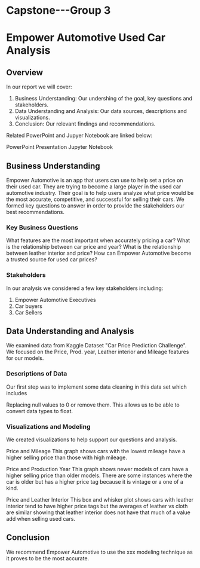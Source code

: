 # Capstone---Group 3

# Empower Automotive Used Car Analysis

## Overview
In our report we will cover:

1. Business Understanding: Our undershing of the goal, key questions and stakeholders.
2. Data Understanding and Analysis: Our data sources, descriptions and visualizations.
3. Conclusion: Our relevant findings and recommendations. 

Related PowerPoint and Jupyer Notebook are linked below:

PowerPoint Presentation
Jupyter Notebook

## Business Understanding
Empower Automotive is an app that users can use to help set a price on their used car. They are trying to become a large player in the used car automotive industry. Their goal is to help users analyze what price would be the most accurate, competitive, and successful for selling their cars. We formed key questions to answer in order to provide the stakeholders our best recommendations.

### Key Business Questions
What features are the most important when accurately pricing a car?
What is the relationship between car price and year?
What is the relationship between leather interior and price?
How can Empower Automotive become a trusted source for used car prices?

### Stakeholders
In our analysis we considered a few key stakeholders including:

1. Empower Automotive Executives
2. Car buyers
3. Car Sellers

## Data Understanding and Analysis
We examined data from Kaggle Dataset "Car Price Prediction Challenge". We focused on the Price, Prod. year, Leather interior and Mileage features for our models.

### Descriptions of Data
Our first step was to implement some data cleaning in this data set which includes

Replacing null values to 0 or remove them. This allows us to be able to convert data types to float.

### Visualizations and Modeling
We created visualizations to help support our questions and analysis.

Price and Mileage 
This graph shows cars with the lowest mileage have a higher selling price than those with high mileage.




Price and Production Year
This graph shows newer models of cars have a higher selling price than older models. There are some instances where the car is older but has a higher price tag because it is vintage or a one of a kind.




Price and Leather Interior 
This box and whisker plot shows cars with leather interior tend to have higher price tags but the averages of leather vs cloth are similar showing that leather interior does not have that much of a value add when selling used cars.

## Conclusion
We recommend Empower Automotive to use the xxx modeling technique as it proves to be the most accurate. 
